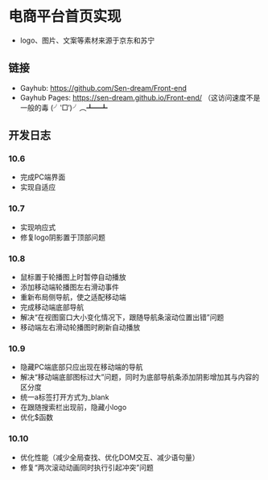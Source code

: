# 电商平台首页实现
- logo、图片、文案等素材来源于京东和苏宁

## 链接
- Gayhub: https://github.com/Sen-dream/Front-end
- Gayhub Pages: https://sen-dream.github.io/Front-end/ （这访问速度不是一般的毒 (╯‵□′)╯︵┻━┻

## 开发日志
### 10.6
- 完成PC端界面
- 实现自适应
### 10.7
- 实现响应式
- 修复logo阴影置于顶部问题

### 10.8
- 鼠标置于轮播图上时暂停自动播放
- 添加移动端轮播图左右滑动事件
- 重新布局侧导航，使之适配移动端
- 完成移动端底部导航
- 解决“在视图窗口大小变化情况下，跟随导航条滚动位置出错”问题
- 移动端左右滑动轮播图时刷新自动播放

### 10.9
- 隐藏PC端底部只应出现在移动端的导航
- 解决“移动端底部图标过大”问题，同时为底部导航条添加阴影增加其与内容的区分度
- 统一a标签打开方式为_blank
- 在跟随搜索栏出现前，隐藏小logo
- 优化$函数

### 10.10
- 优化性能（减少全局查找、优化DOM交互、减少语句量）
- 修复“两次滚动动画同时执行引起冲突”问题